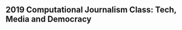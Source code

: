 2019 Computational Journalism Class: Tech, Media and Democracy
----------------------------------------------------------------



